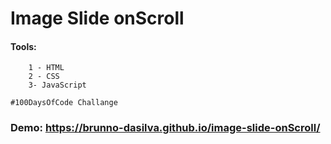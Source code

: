 # Image Slide onScroll

#### Tools:

```
    1 - HTML
    2 - CSS
    3- JavaScript
```

```
#100DaysOfCode Challange
```

### Demo: https://brunno-dasilva.github.io/image-slide-onScroll/
